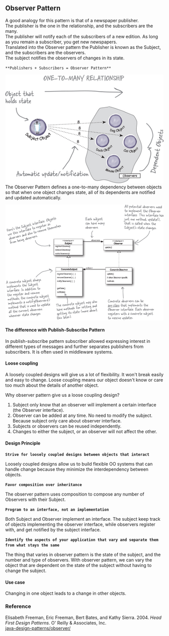 ## Observer Pattern

A good analogy for this pattern is that of a newspaper publisher.  
The publisher is the one in the relationship, and the subscribers are the many.  
The publisher will notify each of the subscribers of a new edition. As long as you remain a subscriber, you get new newspapers.  
Translated into the Observer pattern the Publisher is known as the Subject, and the subscribers are the observers.   
The subject notifies the observers of changes in its state.

`**Publishers + Subscribers = Observer Pattern**`

![observer pattern](https://github.com/bluething/design-patterns/blob/main/images/observerpattern.png?raw=true)  
The Observer Pattern defines a one-to-many dependency between objects so that when one object changes state, all of its dependents are notified and updated automatically.

![class diagram](https://github.com/bluething/design-patterns/blob/main/images/observerpatternclassdiagram.png?raw=true)

#### The difference with Publish-Subscribe Pattern

In publish-subscribe pattern subscriber allowed expressing interest in different types of messages and further separates publishers from subscribers. It is often used in middleware systems.

#### Loose coupling

A loosely coupled designs will give us a lot of flexibility. It won't break easily and easy to change. Loose coupling means our object doesn't know or care too much about the details of another object.

Why observer pattern give us a loose coupling design?  
1. Subject only know that an observer will implement a certain interface (the Observer interface).  
2. Observer can be added at any time. No need to modify the subject. Because subject only care about observer interface.  
3. Subjects or observers can be reused independently.  
4. Changes to either the subject, or an observer will not affect the other.

#### Design Principle

**`Strive for loosely coupled designs between objects that interact`**

Loosely coupled designs allow us to build flexible OO systems that can handle change because they minimize the interdependency between objects.

**`Favor composition over inheritance`**

The observer pattern uses composition to compose any number of Observers with their Subject.

**`Program to an interface, not an implementation`**

Both Subject and Observer implement an interface. The subject keep track of objects implementing the observer interface, while observers register with, and get notified by the subject interface.

**`Identify the aspects of your application that vary and separate them from what stays the same`**

The thing that varies in observer pattern is the state of the subject, and the number and type of observers. With observer pattern, we can vary the object that are dependent on the state of the subject without having to change the subject.

#### Use case

Changing in one object leads to a change in other objects.

### Reference

Elisabeth Freeman, Eric Freeman, Bert Bates, and Kathy Sierra. 2004. <i>Head First Design Patterns</i>. O' Reilly &amp; Associates, Inc.  
[java-design-patterns/observer/](https://github.com/iluwatar/java-design-patterns)